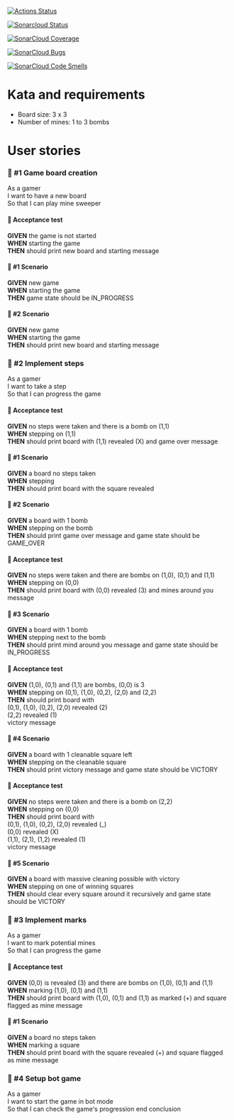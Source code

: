 [![Actions Status](https://github.com/rastorius/xp-farm-test/actions/workflows/build.yml/badge.svg)](https://github.com/rastorius/xp-farm-test/actions?query=workflow%3build)

[![Sonarcloud Status](https://sonarcloud.io/api/project_badges/measure?project=rastorius_exam-2&metric=alert_status)](https://sonarcloud.io/dashboard?id=rastorius_exam-2)

[![SonarCloud Coverage](https://sonarcloud.io/api/project_badges/measure?project=rastorius_exam-2&metric=coverage)](https://sonarcloud.io/component_measures/metric/coverage/list?id=rastorius_exam-2)

[![SonarCloud Bugs](https://sonarcloud.io/api/project_badges/measure?project=rastorius_exam-2&metric=bugs)](https://sonarcloud.io/component_measures/metric/reliability_rating/list?id=rastorius_exam-2)

[![SonarCloud Code Smells](https://sonarcloud.io/api/project_badges/measure?project=rastorius_exam-2&metric=code_smells)](https://sonarcloud.io/component_measures/metric/code_smells/list?id=rastorius_exam-2)

# Kata and requirements

- Board size: 3 x 3
- Number of mines: 1 to 3 bombs

# User stories

### 📘 #1 Game board creation

As a gamer  
I want to have a new board  
So that I can play mine sweeper

#### 📗 Acceptance test

**GIVEN** the game is not started  
**WHEN** starting the game  
**THEN** should print new board and starting message

#### 📜 #1 Scenario

**GIVEN** new game  
**WHEN** starting the game  
**THEN** game state should be IN_PROGRESS

#### 📜 #2 Scenario

**GIVEN** new game  
**WHEN** starting the game  
**THEN** should print new board and starting message

### 📘 #2 Implement steps

As a gamer  
I want to take a step  
So that I can progress the game

#### 📗 Acceptance test

**GIVEN** no steps were taken and there is a bomb on (1,1)  
**WHEN** stepping on (1,1)   
**THEN** should print board with (1,1) revealed (X) and game over message

#### 📜 #1 Scenario

**GIVEN** a board no steps taken  
**WHEN** stepping  
**THEN** should print board with the square revealed

#### 📜 #2 Scenario

**GIVEN** a board with 1 bomb  
**WHEN** stepping on the bomb  
**THEN** should print game over message and game state should be GAME_OVER

#### 📗 Acceptance test

**GIVEN** no steps were taken and there are bombs on (1,0), (0,1) and (1,1)  
**WHEN** stepping on (0,0)   
**THEN** should print board with (0,0) revealed (3) and mines around you message

#### 📜 #3 Scenario

**GIVEN** a board with 1 bomb  
**WHEN** stepping next to the bomb  
**THEN** should print mind around you message and game state should be IN_PROGRESS

#### 📗 Acceptance test

**GIVEN** (1,0), (0,1) and (1,1) are bombs, (0,0) is 3  
**WHEN** stepping on (0,1), (1,0), (0,2), (2,0) and (2,2)   
**THEN** should print board with  
(0,1), (1,0), (0,2), (2,0) revealed (2)  
(2,2) revealed (1)  
victory message

#### 📜 #4 Scenario

**GIVEN** a board with 1 cleanable square left  
**WHEN** stepping on the cleanable square  
**THEN** should print victory message and game state should be VICTORY

#### 📗 Acceptance test

**GIVEN** no steps were taken and there is a bomb on (2,2)  
**WHEN** stepping on (0,0)   
**THEN** should print board with  
(0,1), (1,0), (0,2), (2,0) revealed (_)  
(0,0) revealed (X)  
(1,1), (2,1), (1,2) revealed (1)  
victory message

#### 📜 #5 Scenario

**GIVEN** a board with massive cleaning possible with victory  
**WHEN** stepping on one of winning squares  
**THEN** should clear every square around it recursively and game state should be VICTORY

### 📘 #3 Implement marks

As a gamer  
I want to mark potential mines  
So that I can progress the game

#### 📗 Acceptance test

**GIVEN** (0,0) is revealed (3) and there are bombs on (1,0), (0,1) and (1,1)  
**WHEN** marking (1,0), (0,1) and (1,1)   
**THEN** should print board with (1,0), (0,1) and (1,1) as marked (+) and square flagged as mine message

#### 📜 #1 Scenario

**GIVEN** a board no steps taken  
**WHEN** marking a square  
**THEN** should print board with the square revealed (+) and square flagged as mine message

### 📘 #4 Setup bot game

As a gamer  
I want to start the game in bot mode   
So that I can check the game's progression end conclusion
